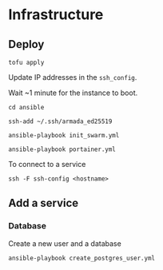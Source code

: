# Infrastructure

## Deploy

```
tofu apply
```

Update IP addresses in the `ssh_config`.

Wait ~1 minute for the instance to boot.

```
cd ansible
```

```
ssh-add ~/.ssh/armada_ed25519
```

```
ansible-playbook init_swarm.yml
```

```
ansible-playbook portainer.yml
```

To connect to a service

```
ssh -F ssh-config <hostname>
```

## Add a service

### Database

Create a new user and a database

```
ansible-playbook create_postgres_user.yml
```
